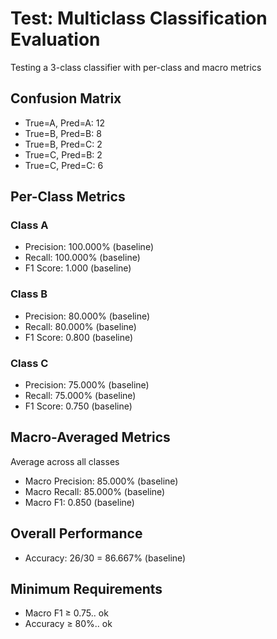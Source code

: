 # Test: Multiclass Classification Evaluation

Testing a 3-class classifier with per-class and macro metrics


## Confusion Matrix

 * True=A, Pred=A: 12
 * True=B, Pred=B: 8
 * True=B, Pred=C: 2
 * True=C, Pred=B: 2
 * True=C, Pred=C: 6


## Per-Class Metrics


### Class A

 * Precision: 100.000% (baseline)
 * Recall: 100.000% (baseline)
 * F1 Score: 1.000 (baseline)


### Class B

 * Precision: 80.000% (baseline)
 * Recall: 80.000% (baseline)
 * F1 Score: 0.800 (baseline)


### Class C

 * Precision: 75.000% (baseline)
 * Recall: 75.000% (baseline)
 * F1 Score: 0.750 (baseline)


## Macro-Averaged Metrics

Average across all classes

 * Macro Precision: 85.000% (baseline)
 * Macro Recall: 85.000% (baseline)
 * Macro F1: 0.850 (baseline)


## Overall Performance

 * Accuracy: 26/30 = 86.667% (baseline)


## Minimum Requirements

 * Macro F1 ≥ 0.75.. ok
 * Accuracy ≥ 80%.. ok
